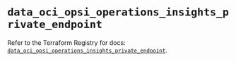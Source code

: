 # `data_oci_opsi_operations_insights_private_endpoint`

Refer to the Terraform Registry for docs: [`data_oci_opsi_operations_insights_private_endpoint`](https://registry.terraform.io/providers/oracle/oci/7.19.0/docs/data-sources/opsi_operations_insights_private_endpoint).
